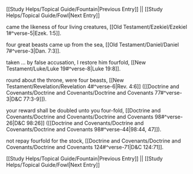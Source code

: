 [[Study Helps/Topical Guide/Fountain|Previous Entry]]  ||  [[Study Helps/Topical Guide/Fowl|Next Entry]]

 came the likeness of four living creatures, [[Old Testament/Ezekiel/Ezekiel 1#^verse-5|Ezek. 1:5]].

 four great beasts came up from the sea, [[Old Testament/Daniel/Daniel 7#^verse-3|Dan. 7:3]].

 taken ... by false accusation, I restore him fourfold, [[New Testament/Luke/Luke 19#^verse-8|Luke 19:8]].

 round about the throne, were four beasts, [[New Testament/Revelation/Revelation 4#^verse-6|Rev. 4:6]] ([[Doctrine and Covenants/Doctrine and Covenants/Doctrine and Covenants 77#^verse-3|D&C 77:3-9]]).

 your reward shall be doubled unto you four-fold, [[Doctrine and Covenants/Doctrine and Covenants/Doctrine and Covenants 98#^verse-26|D&C 98:26]] ([[Doctrine and Covenants/Doctrine and Covenants/Doctrine and Covenants 98#^verse-44|98:44, 47]]).

 not repay fourfold for the stock, [[Doctrine and Covenants/Doctrine and Covenants/Doctrine and Covenants 124#^verse-71|D&C 124:71]].

[[Study Helps/Topical Guide/Fountain|Previous Entry]]  ||  [[Study Helps/Topical Guide/Fowl|Next Entry]]
